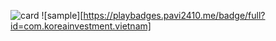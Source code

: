 ![card][card]
![sample][https://playbadges.pavi2410.me/badge/full?id=com.koreainvestment.vietnam]

[card]: https://PlayBadges.pavi2410.me/badge/full?id=com.koreainvestment.vietnam
